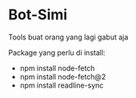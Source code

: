 # Bot-Simi
Tools buat orang yang lagi gabut aja

Package yang perlu di install:
- npm install node-fetch
- npm install node-fetch@2
- npm install readline-sync
